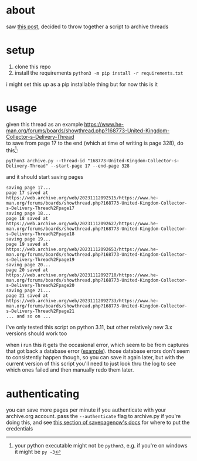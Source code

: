 
# about
saw [this post](https://www.tumblr.com/clarenecessities/733543437902757889), decided to throw together a script to archive threads

# setup
1. clone this repo
1. install the requirements `python3 -m pip install -r requirements.txt`

i might set this up as a pip installable thing but for now this is it

# usage
given this thread as an example https://www.he-man.org/forums/boards/showthread.php?168773-United-Kingdom-Collector-s-Delivery-Thread  
to save from page 17 to the end (which at time of writing is page 328), do this[^python3-executable]:
```
python3 archive.py --thread-id "168773-United-Kingdom-Collector-s-Delivery-Thread" --start-page 17 --end-page 328
```
and it should start saving pages
```
saving page 17...
page 17 saved at https://web.archive.org/web/20231112092515/https://www.he-man.org/forums/boards/showthread.php?168773-United-Kingdom-Collector-s-Delivery-Thread%2Fpage17
saving page 18...
page 18 saved at https://web.archive.org/web/20231112092627/https://www.he-man.org/forums/boards/showthread.php?168773-United-Kingdom-Collector-s-Delivery-Thread%2Fpage18
saving page 19...
page 19 saved at https://web.archive.org/web/20231112092653/https://www.he-man.org/forums/boards/showthread.php?168773-United-Kingdom-Collector-s-Delivery-Thread%2Fpage19
saving page 20...
page 20 saved at https://web.archive.org/web/20231112092710/https://www.he-man.org/forums/boards/showthread.php?168773-United-Kingdom-Collector-s-Delivery-Thread%2Fpage20
saving page 21...
page 21 saved at https://web.archive.org/web/20231112092733/https://www.he-man.org/forums/boards/showthread.php?168773-United-Kingdom-Collector-s-Delivery-Thread%2Fpage21
... and so on ...
```

[^python3-executable]: your python executable might not be `python3`, e.g. if you're on windows it might be `py -3`

i've only tested this script on python 3.11, but other relatively new 3.x versions should work too

when i run this it gets the occasional error, which seem to be from captures that got back a database error ([example](https://web.archive.org/web/20231112094951/https://www.he-man.org/forums/boards/showthread.php?168773-United-Kingdom-Collector-s-Delivery-Thread%2Fpage75)). those database errors don't seem to consistently happen though, so you can save it again later, but with the current version of this script you'll need to just look thru the log to see which ones failed and then manually redo them later.

# authenticating

you can save more pages per minute if you authenticate with your archive.org account. pass the `--authenticate` flag to archive.py if you're doing this, and see [this section of savepagenow's docs](https://palewi.re/docs/savepagenow/python.html#authentication) for where to put the credentials



